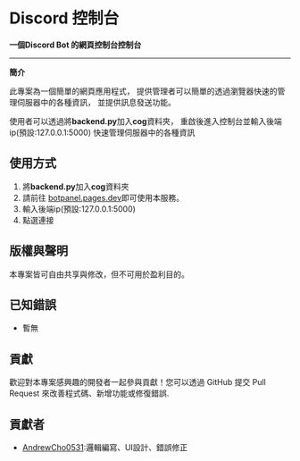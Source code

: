 # Discord 控制台

**一個Discord Bot 的網頁控制台控制台**

---

**簡介**

此專案為一個簡單的網頁應用程式，
提供管理者可以簡單的透過瀏覽器快速的管理伺服器中的各種資訊，
並提供訊息發送功能。

使用者可以透過將**backend.py**加入**cog**資料夾，
重啟後進入控制台並輸入後端ip(預設:127.0.0.1:5000)
快速管理伺服器中的各種資訊


## 使用方式

1. 將**backend.py**加入**cog**資料夾
2. 請前往 [botpanel.pages.dev](https://botpanel.pages.dev/)即可使用本服務。
3. 輸入後端ip(預設:127.0.0.1:5000)
4. 點選連接

## 版權與聲明

本專案皆可自由共享與修改，但不可用於盈利目的。  

## 已知錯誤

* 暫無


## 貢獻

歡迎對本專案感興趣的開發者一起參與貢獻！您可以透過 GitHub 提交 Pull Request 來改善程式碼、新增功能或修復錯誤.

## 貢獻者

* [AndrewCho0531](https://github.com/AndrewCho0531):邏輯編寫、UI設計、錯誤修正
